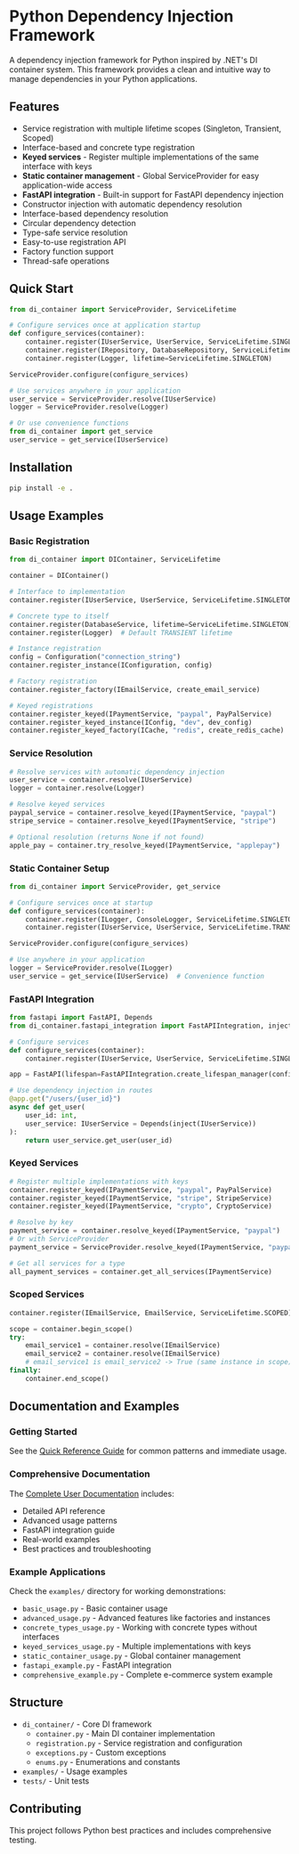 # Python Dependency Injection Framework

A dependency injection framework for Python inspired by .NET's DI container system. This framework provides a clean and intuitive way to manage dependencies in your Python applications.

## Features

- Service registration with multiple lifetime scopes (Singleton, Transient, Scoped)
- Interface-based and concrete type registration
- **Keyed services** - Register multiple implementations of the same interface with keys
- **Static container management** - Global ServiceProvider for easy application-wide access
- **FastAPI integration** - Built-in support for FastAPI dependency injection
- Constructor injection with automatic dependency resolution
- Interface-based dependency resolution
- Circular dependency detection
- Type-safe service resolution
- Easy-to-use registration API
- Factory function support
- Thread-safe operations

## Quick Start

```python
from di_container import ServiceProvider, ServiceLifetime

# Configure services once at application startup
def configure_services(container):
    container.register(IUserService, UserService, ServiceLifetime.SINGLETON)
    container.register(IRepository, DatabaseRepository, ServiceLifetime.SCOPED)
    container.register(Logger, lifetime=ServiceLifetime.SINGLETON)

ServiceProvider.configure(configure_services)

# Use services anywhere in your application
user_service = ServiceProvider.resolve(IUserService)
logger = ServiceProvider.resolve(Logger)

# Or use convenience functions
from di_container import get_service
user_service = get_service(IUserService)
```

## Installation

```bash
pip install -e .
```

## Usage Examples

### Basic Registration

```python
from di_container import DIContainer, ServiceLifetime

container = DIContainer()

# Interface to implementation
container.register(IUserService, UserService, ServiceLifetime.SINGLETON)

# Concrete type to itself
container.register(DatabaseService, lifetime=ServiceLifetime.SINGLETON)
container.register(Logger)  # Default TRANSIENT lifetime

# Instance registration
config = Configuration("connection_string")
container.register_instance(IConfiguration, config)

# Factory registration
container.register_factory(IEmailService, create_email_service)

# Keyed registrations
container.register_keyed(IPaymentService, "paypal", PayPalService)
container.register_keyed_instance(IConfig, "dev", dev_config)
container.register_keyed_factory(ICache, "redis", create_redis_cache)
```

### Service Resolution

```python
# Resolve services with automatic dependency injection
user_service = container.resolve(IUserService)
logger = container.resolve(Logger)

# Resolve keyed services
paypal_service = container.resolve_keyed(IPaymentService, "paypal")
stripe_service = container.resolve_keyed(IPaymentService, "stripe")

# Optional resolution (returns None if not found)
apple_pay = container.try_resolve_keyed(IPaymentService, "applepay")
```

### Static Container Setup

```python
from di_container import ServiceProvider, get_service

# Configure services once at startup
def configure_services(container):
    container.register(ILogger, ConsoleLogger, ServiceLifetime.SINGLETON)
    container.register(IUserService, UserService, ServiceLifetime.TRANSIENT)

ServiceProvider.configure(configure_services)

# Use anywhere in your application
logger = ServiceProvider.resolve(ILogger)
user_service = get_service(IUserService)  # Convenience function
```

### FastAPI Integration

```python
from fastapi import FastAPI, Depends
from di_container.fastapi_integration import FastAPIIntegration, inject

# Configure services
def configure_services(container):
    container.register(IUserService, UserService, ServiceLifetime.SINGLETON)

app = FastAPI(lifespan=FastAPIIntegration.create_lifespan_manager(configure_services))

# Use dependency injection in routes
@app.get("/users/{user_id}")
async def get_user(
    user_id: int,
    user_service: IUserService = Depends(inject(IUserService))
):
    return user_service.get_user(user_id)
```

### Keyed Services

```python
# Register multiple implementations with keys
container.register_keyed(IPaymentService, "paypal", PayPalService)
container.register_keyed(IPaymentService, "stripe", StripeService)
container.register_keyed(IPaymentService, "crypto", CryptoService)

# Resolve by key
payment_service = container.resolve_keyed(IPaymentService, "paypal")
# Or with ServiceProvider
payment_service = ServiceProvider.resolve_keyed(IPaymentService, "paypal")

# Get all services for a type
all_payment_services = container.get_all_services(IPaymentService)
```

### Scoped Services

```python
container.register(IEmailService, EmailService, ServiceLifetime.SCOPED)

scope = container.begin_scope()
try:
    email_service1 = container.resolve(IEmailService)
    email_service2 = container.resolve(IEmailService)
    # email_service1 is email_service2 -> True (same instance in scope)
finally:
    container.end_scope()
```

## Documentation and Examples

### Getting Started

See the [Quick Reference Guide](QUICK_REFERENCE.md) for common patterns and immediate usage.

### Comprehensive Documentation

The [Complete User Documentation](DOCUMENTATION.md) includes:

- Detailed API reference
- Advanced usage patterns
- FastAPI integration guide
- Real-world examples
- Best practices and troubleshooting

### Example Applications

Check the `examples/` directory for working demonstrations:

- `basic_usage.py` - Basic container usage
- `advanced_usage.py` - Advanced features like factories and instances
- `concrete_types_usage.py` - Working with concrete types without interfaces
- `keyed_services_usage.py` - Multiple implementations with keys
- `static_container_usage.py` - Global container management
- `fastapi_example.py` - FastAPI integration
- `comprehensive_example.py` - Complete e-commerce system example

## Structure

- `di_container/` - Core DI framework
  - `container.py` - Main DI container implementation
  - `registration.py` - Service registration and configuration
  - `exceptions.py` - Custom exceptions
  - `enums.py` - Enumerations and constants
- `examples/` - Usage examples
- `tests/` - Unit tests

## Contributing

This project follows Python best practices and includes comprehensive testing.
